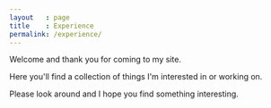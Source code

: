 ```yaml
---
layout   : page
title    : Experience
permalink: /experience/
---
```

Welcome and thank you for coming to my site.

Here you'll find a collection of things I'm interested in or working on.

Please look around and I hope you find something interesting.
